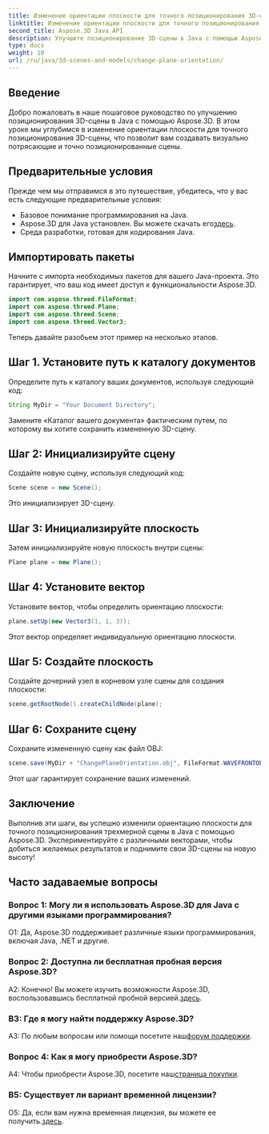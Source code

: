```yaml
---
title: Изменение ориентации плоскости для точного позиционирования 3D-сцены в Java
linktitle: Изменение ориентации плоскости для точного позиционирования 3D-сцены в Java
second_title: Aspose.3D Java API
description: Улучшите позиционирование 3D-сцены в Java с помощью Aspose.3D. Измените ориентацию плоскости для большей точности. Загрузите сейчас и получите захватывающий визуальный опыт.
type: docs
weight: 10
url: /ru/java/3d-scenes-and-models/change-plane-orientation/
---
```

## Введение

Добро пожаловать в наше пошаговое руководство по улучшению позиционирования 3D-сцены в Java с помощью Aspose.3D. В этом уроке мы углубимся в изменение ориентации плоскости для точного позиционирования 3D-сцены, что позволит вам создавать визуально потрясающие и точно позиционированные сцены.

## Предварительные условия

Прежде чем мы отправимся в это путешествие, убедитесь, что у вас есть следующие предварительные условия:

- Базовое понимание программирования на Java.
- Aspose.3D для Java установлен. Вы можете скачать его[здесь](https://releases.aspose.com/3d/java/).
- Среда разработки, готовая для кодирования Java.

## Импортировать пакеты

Начните с импорта необходимых пакетов для вашего Java-проекта. Это гарантирует, что ваш код имеет доступ к функциональности Aspose.3D. 

```java
import com.aspose.threed.FileFormat;
import com.aspose.threed.Plane;
import com.aspose.threed.Scene;
import com.aspose.threed.Vector3;
```

Теперь давайте разобьем этот пример на несколько этапов.

## Шаг 1. Установите путь к каталогу документов

Определите путь к каталогу ваших документов, используя следующий код:

```java
String MyDir = "Your Document Directory";
```

Замените «Каталог вашего документа» фактическим путем, по которому вы хотите сохранить измененную 3D-сцену.

## Шаг 2: Инициализируйте сцену

Создайте новую сцену, используя следующий код:

```java
Scene scene = new Scene();
```

Это инициализирует 3D-сцену.

## Шаг 3: Инициализируйте плоскость

Затем инициализируйте новую плоскость внутри сцены:

```java
Plane plane = new Plane();
```

## Шаг 4: Установите вектор

Установите вектор, чтобы определить ориентацию плоскости:

```java
plane.setUp(new Vector3(1, 1, 3));
```

Этот вектор определяет индивидуальную ориентацию плоскости.

## Шаг 5: Создайте плоскость

Создайте дочерний узел в корневом узле сцены для создания плоскости:

```java
scene.getRootNode().createChildNode(plane);
```

## Шаг 6: Сохраните сцену

Сохраните измененную сцену как файл OBJ:

```java
scene.save(MyDir + "ChangePlaneOrientation.obj", FileFormat.WAVEFRONTOBJ);
```

Этот шаг гарантирует сохранение ваших изменений.

## Заключение

Выполнив эти шаги, вы успешно изменили ориентацию плоскости для точного позиционирования трехмерной сцены в Java с помощью Aspose.3D. Экспериментируйте с различными векторами, чтобы добиться желаемых результатов и поднимите свои 3D-сцены на новую высоту!


## Часто задаваемые вопросы

### Вопрос 1: Могу ли я использовать Aspose.3D для Java с другими языками программирования?

О1: Да, Aspose.3D поддерживает различные языки программирования, включая Java, .NET и другие.

### Вопрос 2: Доступна ли бесплатная пробная версия Aspose.3D?

 А2: Конечно! Вы можете изучить возможности Aspose.3D, воспользовавшись бесплатной пробной версией.[здесь](https://releases.aspose.com/).

### В3: Где я могу найти поддержку Aspose.3D?

 A3: По любым вопросам или помощи посетите наш[форум поддержки](https://forum.aspose.com/c/3d/18).

### Вопрос 4: Как я могу приобрести Aspose.3D?

 A4: Чтобы приобрести Aspose.3D, посетите наш[страница покупки](https://purchase.aspose.com/buy).

### В5: Существует ли вариант временной лицензии?

 О5: Да, если вам нужна временная лицензия, вы можете ее получить.[здесь](https://purchase.aspose.com/temporary-license/).